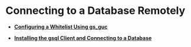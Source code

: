 # Connecting to a Database Remotely<a name="EN-US_TOPIC_0241704255"></a>

-   **[Configuring a Whitelist Using gs\_guc](configuring-a-whitelist-using-gs_guc.md)**  

-   **[Installing the gsql Client and Connecting to a Database](installing-the-gsql-client-and-connecting-to-a-database.md)**  


